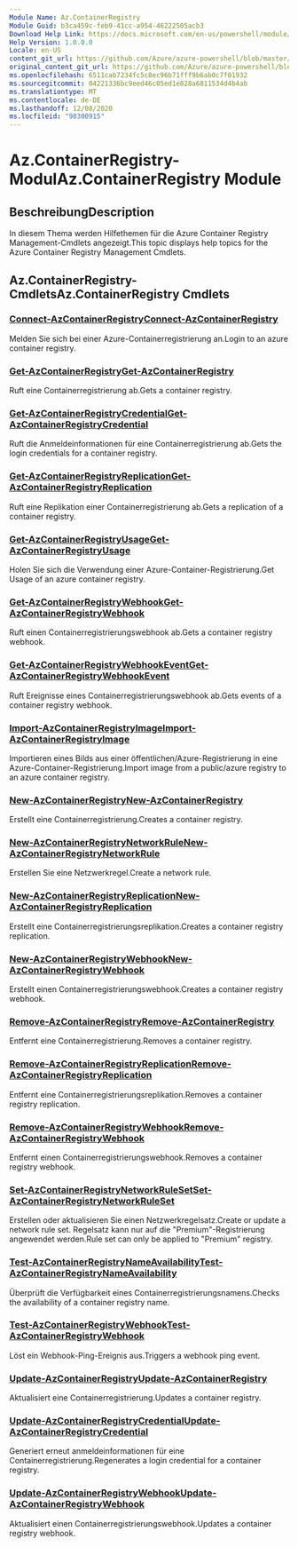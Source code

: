 ```yaml
---
Module Name: Az.ContainerRegistry
Module Guid: b3ca459c-feb9-41cc-a954-46222505acb3
Download Help Link: https://docs.microsoft.com/en-us/powershell/module/az.containerregistry
Help Version: 1.0.0.0
Locale: en-US
content_git_url: https://github.com/Azure/azure-powershell/blob/master/src/ContainerRegistry/ContainerRegistry/help/Az.ContainerRegistry.md
original_content_git_url: https://github.com/Azure/azure-powershell/blob/master/src/ContainerRegistry/ContainerRegistry/help/Az.ContainerRegistry.md
ms.openlocfilehash: 6511cab7234fc5c8ec96b71fff9b6ab0c7f01932
ms.sourcegitcommit: 04221336bc9eed46c05ed1e828a6811534d4b4ab
ms.translationtype: MT
ms.contentlocale: de-DE
ms.lasthandoff: 12/08/2020
ms.locfileid: "98300915"
---
```

# <span data-ttu-id="6e056-101">Az.ContainerRegistry-Modul</span><span class="sxs-lookup"><span data-stu-id="6e056-101">Az.ContainerRegistry Module</span></span>
## <span data-ttu-id="6e056-102">Beschreibung</span><span class="sxs-lookup"><span data-stu-id="6e056-102">Description</span></span>
<span data-ttu-id="6e056-103">In diesem Thema werden Hilfethemen für die Azure Container Registry Management-Cmdlets angezeigt.</span><span class="sxs-lookup"><span data-stu-id="6e056-103">This topic displays help topics for the Azure Container Registry Management Cmdlets.</span></span>

## <span data-ttu-id="6e056-104">Az.ContainerRegistry-Cmdlets</span><span class="sxs-lookup"><span data-stu-id="6e056-104">Az.ContainerRegistry Cmdlets</span></span>
### [<span data-ttu-id="6e056-105">Connect-AzContainerRegistry</span><span class="sxs-lookup"><span data-stu-id="6e056-105">Connect-AzContainerRegistry</span></span>](Connect-AzContainerRegistry.md)
<span data-ttu-id="6e056-106">Melden Sie sich bei einer Azure-Containerregistrierung an.</span><span class="sxs-lookup"><span data-stu-id="6e056-106">Login to an azure container registry.</span></span>

### [<span data-ttu-id="6e056-107">Get-AzContainerRegistry</span><span class="sxs-lookup"><span data-stu-id="6e056-107">Get-AzContainerRegistry</span></span>](Get-AzContainerRegistry.md)
<span data-ttu-id="6e056-108">Ruft eine Containerregistrierung ab.</span><span class="sxs-lookup"><span data-stu-id="6e056-108">Gets a container registry.</span></span>

### [<span data-ttu-id="6e056-109">Get-AzContainerRegistryCredential</span><span class="sxs-lookup"><span data-stu-id="6e056-109">Get-AzContainerRegistryCredential</span></span>](Get-AzContainerRegistryCredential.md)
<span data-ttu-id="6e056-110">Ruft die Anmeldeinformationen für eine Containerregistrierung ab.</span><span class="sxs-lookup"><span data-stu-id="6e056-110">Gets the login credentials for a container registry.</span></span>

### [<span data-ttu-id="6e056-111">Get-AzContainerRegistryReplication</span><span class="sxs-lookup"><span data-stu-id="6e056-111">Get-AzContainerRegistryReplication</span></span>](Get-AzContainerRegistryReplication.md)
<span data-ttu-id="6e056-112">Ruft eine Replikation einer Containerregistrierung ab.</span><span class="sxs-lookup"><span data-stu-id="6e056-112">Gets a replication of a container registry.</span></span>

### [<span data-ttu-id="6e056-113">Get-AzContainerRegistryUsage</span><span class="sxs-lookup"><span data-stu-id="6e056-113">Get-AzContainerRegistryUsage</span></span>](Get-AzContainerRegistryUsage.md)
<span data-ttu-id="6e056-114">Holen Sie sich die Verwendung einer Azure-Container-Registrierung.</span><span class="sxs-lookup"><span data-stu-id="6e056-114">Get Usage of an azure container registry.</span></span>

### [<span data-ttu-id="6e056-115">Get-AzContainerRegistryWebhook</span><span class="sxs-lookup"><span data-stu-id="6e056-115">Get-AzContainerRegistryWebhook</span></span>](Get-AzContainerRegistryWebhook.md)
<span data-ttu-id="6e056-116">Ruft einen Containerregistrierungswebhook ab.</span><span class="sxs-lookup"><span data-stu-id="6e056-116">Gets a container registry webhook.</span></span>

### [<span data-ttu-id="6e056-117">Get-AzContainerRegistryWebhookEvent</span><span class="sxs-lookup"><span data-stu-id="6e056-117">Get-AzContainerRegistryWebhookEvent</span></span>](Get-AzContainerRegistryWebhookEvent.md)
<span data-ttu-id="6e056-118">Ruft Ereignisse eines Containerregistrierungswebhook ab.</span><span class="sxs-lookup"><span data-stu-id="6e056-118">Gets events of a container registry webhook.</span></span>

### [<span data-ttu-id="6e056-119">Import-AzContainerRegistryImage</span><span class="sxs-lookup"><span data-stu-id="6e056-119">Import-AzContainerRegistryImage</span></span>](Import-AzContainerRegistryImage.md)
<span data-ttu-id="6e056-120">Importieren eines Bilds aus einer öffentlichen/Azure-Registrierung in eine Azure-Container-Registrierung.</span><span class="sxs-lookup"><span data-stu-id="6e056-120">Import image from a public/azure registry to an azure container registry.</span></span>

### [<span data-ttu-id="6e056-121">New-AzContainerRegistry</span><span class="sxs-lookup"><span data-stu-id="6e056-121">New-AzContainerRegistry</span></span>](New-AzContainerRegistry.md)
<span data-ttu-id="6e056-122">Erstellt eine Containerregistrierung.</span><span class="sxs-lookup"><span data-stu-id="6e056-122">Creates a container registry.</span></span>

### [<span data-ttu-id="6e056-123">New-AzContainerRegistryNetworkRule</span><span class="sxs-lookup"><span data-stu-id="6e056-123">New-AzContainerRegistryNetworkRule</span></span>](New-AzContainerRegistryNetworkRule.md)
<span data-ttu-id="6e056-124">Erstellen Sie eine Netzwerkregel.</span><span class="sxs-lookup"><span data-stu-id="6e056-124">Create a network rule.</span></span>

### [<span data-ttu-id="6e056-125">New-AzContainerRegistryReplication</span><span class="sxs-lookup"><span data-stu-id="6e056-125">New-AzContainerRegistryReplication</span></span>](New-AzContainerRegistryReplication.md)
<span data-ttu-id="6e056-126">Erstellt eine Containerregistrierungsreplikation.</span><span class="sxs-lookup"><span data-stu-id="6e056-126">Creates a container registry replication.</span></span>

### [<span data-ttu-id="6e056-127">New-AzContainerRegistryWebhook</span><span class="sxs-lookup"><span data-stu-id="6e056-127">New-AzContainerRegistryWebhook</span></span>](New-AzContainerRegistryWebhook.md)
<span data-ttu-id="6e056-128">Erstellt einen Containerregistrierungswebhook.</span><span class="sxs-lookup"><span data-stu-id="6e056-128">Creates a container registry webhook.</span></span>

### [<span data-ttu-id="6e056-129">Remove-AzContainerRegistry</span><span class="sxs-lookup"><span data-stu-id="6e056-129">Remove-AzContainerRegistry</span></span>](Remove-AzContainerRegistry.md)
<span data-ttu-id="6e056-130">Entfernt eine Containerregistrierung.</span><span class="sxs-lookup"><span data-stu-id="6e056-130">Removes a container registry.</span></span>

### [<span data-ttu-id="6e056-131">Remove-AzContainerRegistryReplication</span><span class="sxs-lookup"><span data-stu-id="6e056-131">Remove-AzContainerRegistryReplication</span></span>](Remove-AzContainerRegistryReplication.md)
<span data-ttu-id="6e056-132">Entfernt eine Containerregistrierungsreplikation.</span><span class="sxs-lookup"><span data-stu-id="6e056-132">Removes a container registry replication.</span></span>

### [<span data-ttu-id="6e056-133">Remove-AzContainerRegistryWebhook</span><span class="sxs-lookup"><span data-stu-id="6e056-133">Remove-AzContainerRegistryWebhook</span></span>](Remove-AzContainerRegistryWebhook.md)
<span data-ttu-id="6e056-134">Entfernt einen Containerregistrierungswebhook.</span><span class="sxs-lookup"><span data-stu-id="6e056-134">Removes a container registry webhook.</span></span>

### [<span data-ttu-id="6e056-135">Set-AzContainerRegistryNetworkRuleSet</span><span class="sxs-lookup"><span data-stu-id="6e056-135">Set-AzContainerRegistryNetworkRuleSet</span></span>](Set-AzContainerRegistryNetworkRuleSet.md)
<span data-ttu-id="6e056-136">Erstellen oder aktualisieren Sie einen Netzwerkregelsatz.</span><span class="sxs-lookup"><span data-stu-id="6e056-136">Create or update a network rule set.</span></span> <span data-ttu-id="6e056-137">Regelsatz kann nur auf die "Premium"-Registrierung angewendet werden.</span><span class="sxs-lookup"><span data-stu-id="6e056-137">Rule set can only be applied to "Premium" registry.</span></span>

### [<span data-ttu-id="6e056-138">Test-AzContainerRegistryNameAvailability</span><span class="sxs-lookup"><span data-stu-id="6e056-138">Test-AzContainerRegistryNameAvailability</span></span>](Test-AzContainerRegistryNameAvailability.md)
<span data-ttu-id="6e056-139">Überprüft die Verfügbarkeit eines Containerregistrierungsnamens.</span><span class="sxs-lookup"><span data-stu-id="6e056-139">Checks the availability of a container registry name.</span></span>

### [<span data-ttu-id="6e056-140">Test-AzContainerRegistryWebhook</span><span class="sxs-lookup"><span data-stu-id="6e056-140">Test-AzContainerRegistryWebhook</span></span>](Test-AzContainerRegistryWebhook.md)
<span data-ttu-id="6e056-141">Löst ein Webhook-Ping-Ereignis aus.</span><span class="sxs-lookup"><span data-stu-id="6e056-141">Triggers a webhook ping event.</span></span>

### [<span data-ttu-id="6e056-142">Update-AzContainerRegistry</span><span class="sxs-lookup"><span data-stu-id="6e056-142">Update-AzContainerRegistry</span></span>](Update-AzContainerRegistry.md)
<span data-ttu-id="6e056-143">Aktualisiert eine Containerregistrierung.</span><span class="sxs-lookup"><span data-stu-id="6e056-143">Updates a container registry.</span></span>

### [<span data-ttu-id="6e056-144">Update-AzContainerRegistryCredential</span><span class="sxs-lookup"><span data-stu-id="6e056-144">Update-AzContainerRegistryCredential</span></span>](Update-AzContainerRegistryCredential.md)
<span data-ttu-id="6e056-145">Generiert erneut anmeldeinformationen für eine Containerregistrierung.</span><span class="sxs-lookup"><span data-stu-id="6e056-145">Regenerates a login credential for a container registry.</span></span>

### [<span data-ttu-id="6e056-146">Update-AzContainerRegistryWebhook</span><span class="sxs-lookup"><span data-stu-id="6e056-146">Update-AzContainerRegistryWebhook</span></span>](Update-AzContainerRegistryWebhook.md)
<span data-ttu-id="6e056-147">Aktualisiert einen Containerregistrierungswebhook.</span><span class="sxs-lookup"><span data-stu-id="6e056-147">Updates a container registry webhook.</span></span>

